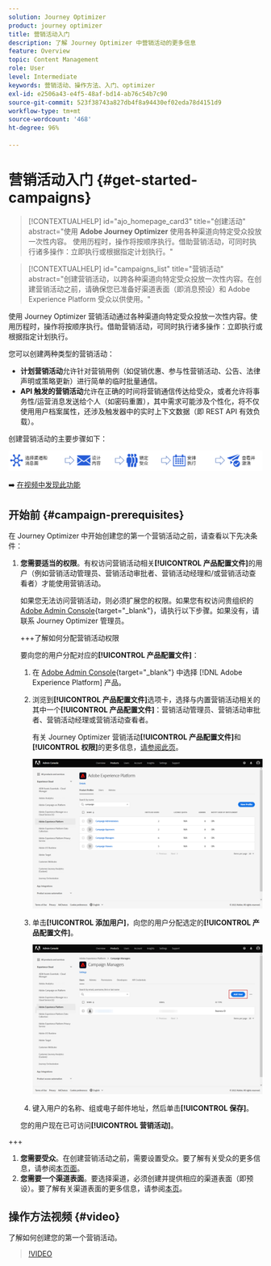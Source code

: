 ```yaml
---
solution: Journey Optimizer
product: journey optimizer
title: 营销活动入门
description: 了解 Journey Optimizer 中营销活动的更多信息
feature: Overview
topic: Content Management
role: User
level: Intermediate
keywords: 营销活动、操作方法、入门、optimizer
exl-id: e2506a43-e4f5-48af-bd14-ab76c54b7c90
source-git-commit: 523f38743a827db4f8a94430ef02eda78d4151d9
workflow-type: tm+mt
source-wordcount: '468'
ht-degree: 96%

---
```


# 营销活动入门 {#get-started-campaigns}

>[!CONTEXTUALHELP]
>id="ajo_homepage_card3"
>title="创建活动"
>abstract="使用 **Adobe Journey Optimizer** 使用各种渠道向特定受众投放一次性内容。 使用历程时，操作将按顺序执行。借助营销活动，可同时执行诸多操作：立即执行或根据指定计划执行。"


>[!CONTEXTUALHELP]
>id="campaigns_list"
>title="营销活动"
>abstract="创建营销活动，以跨各种渠道向特定受众投放一次性内容。在创建营销活动之前，请确保您已准备好渠道表面（即消息预设）和 Adobe Experience Platform 受众以供使用。"

使用 Journey Optimizer 营销活动通过各种渠道向特定受众投放一次性内容。使用历程时，操作将按顺序执行。借助营销活动，可同时执行诸多操作：立即执行或根据指定计划执行。

您可以创建两种类型的营销活动：

* **计划营销活动**&#x200B;允许针对营销用例（如促销优惠、参与性营销活动、公告、法律声明或策略更新）进行简单的临时批量通信。
* **API 触发的营销活动**&#x200B;允许在正确的时间将营销通信传达给受众，或者允许将事务性/运营消息发送给个人（如密码重置），其中需求可能涉及个性化，将不仅使用用户档案属性，还涉及触发器中的实时上下文数据（即 REST API 有效负载）。

创建营销活动的主要步骤如下：

![](assets/create-campaign-process.png)

➡️ [在视频中发现此功能](#video)

## 开始前 {#campaign-prerequisites}

在 Journey Optimizer 中开始创建您的第一个营销活动之前，请查看以下先决条件：

1. **您需要适当的权限**。有权访问营销活动相关&#x200B;**[!UICONTROL 产品配置文件]**&#x200B;的用户（例如营销活动管理员、营销活动审批者、营销活动经理和/或营销活动查看者）才能使用营销活动。

   如果您无法访问营销活动，则必须扩展您的权限。如果您有权访问贵组织的 [Adobe Admin Console](https://adminconsole.adobe.com/){target="_blank"}，请执行以下步骤。如果没有，请联系 Journey Optimizer 管理员。

   +++了解如何分配营销活动权限

   要向您的用户分配对应的&#x200B;**[!UICONTROL 产品配置文件]**：

   1. 在 [Adobe Admin Console](https://adminconsole.adobe.com/){target="_blank"} 中选择 [!DNL Adobe Experience Platform] 产品。

   1. 浏览到&#x200B;**[!UICONTROL 产品配置文件]**&#x200B;选项卡，选择与内置营销活动相关的其中一个&#x200B;**[!UICONTROL 产品配置文件]**：营销活动管理员、营销活动审批者、营销活动经理或营销活动查看者。

      有关 Journey Optimizer 营销活动&#x200B;**[!UICONTROL 产品配置文件]**&#x200B;和&#x200B;**[!UICONTROL 权限]**&#x200B;的更多信息，[请参阅此页](../administration/ootb-product-profiles.md)。

      ![](assets/do-not-localize/admin_1.png)

   1. 单击&#x200B;**[!UICONTROL 添加用户]**，向您的用户分配选定的&#x200B;**[!UICONTROL 产品配置文件]**。

      ![](assets/do-not-localize/admin_2.png)

   1. 键入用户的名称、组或电子邮件地址，然后单击&#x200B;**[!UICONTROL 保存]**。

   您的用户现在已可访问&#x200B;**[!UICONTROL 营销活动]**。

+++

1. **您需要受众**。在创建营销活动之前，需要设置受众。要了解有关受众的更多信息，请参阅[本页面](../audience/about-audiences.md)。
1. **您需要一个渠道表面**。要选择渠道，必须创建并提供相应的渠道表面（即预设）。要了解有关渠道表面的更多信息，请参阅[本页](../configuration/channel-surfaces.md)。

## 操作方法视频 {#video}

了解如何创建您的第一个营销活动。

>[!VIDEO](https://video.tv.adobe.com/v/346680?quality=12)
